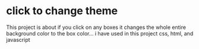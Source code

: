 # click to change theme
 This project is about if you click on any boxes it changes the whole entire background color to the box color... i have used in this project css, html, and javascript
